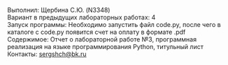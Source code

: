 Выполнил: Щербина С.Ю. (N3348)  
Вариант в предыдущих лабораторных работах: 4  
Запуск программы: Необходимо запустить файл code.py, после чего в каталоге с code.py появится счет на оплату в формате .pdf  
Содержимое: Отчет о лабораторной работе №3, программная реализация на языке программирования Python, титульный лист  
Контакты: sergshch@bk.ru
